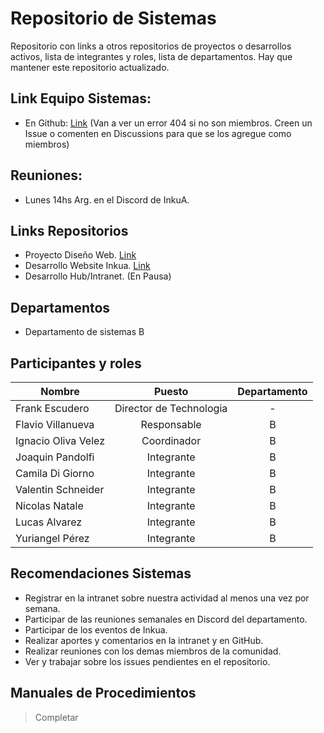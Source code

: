 # Repositorio de Sistemas
Repositorio con links a otros repositorios de proyectos o desarrollos activos, lista de integrantes y roles, lista de departamentos.
Hay que mantener este repositorio actualizado.

## Link Equipo Sistemas:
- En Github: [Link](https://github.com/orgs/inkua/teams/sistemas) (Van a ver un error 404 si no son miembros. Creen un Issue o comenten en Discussions para que se los agregue como miembros)

## Reuniones:
- Lunes 14hs Arg. en el Discord de InkuA. 

## Links Repositorios
- Proyecto Diseño Web. [Link]()
- Desarrollo Website Inkua. [Link](https://github.com/inkua/Website)
- Desarrollo Hub/Intranet. (En Pausa)


## Departamentos
- Departamento de sistemas B

## Participantes y roles

| Nombre | Puesto | Departamento |
|-|:-:|:-:|
Frank Escudero | Director de Technologia | - |
Flavio Villanueva | Responsable | B |
Ignacio Oliva Velez | Coordinador | B |
Joaquin Pandolfi | Integrante | B |
Camila Di Giorno | Integrante | B |
Valentin Schneider | Integrante | B |
Nicolas Natale | Integrante | B |
Lucas Alvarez | Integrante | B |
Yuriangel Pérez | Integrante | B |



## Recomendaciones Sistemas
- Registrar en la intranet sobre nuestra actividad al menos una vez por semana.
- Participar de las reuniones semanales en Discord del departamento.
- Participar de los eventos de Inkua.
- Realizar aportes y comentarios en la intranet y en GitHub.
- Realizar reuniones con los demas miembros de la comunidad.
- Ver y trabajar sobre los issues pendientes en el repositorio.

## Manuales de Procedimientos
> Completar
